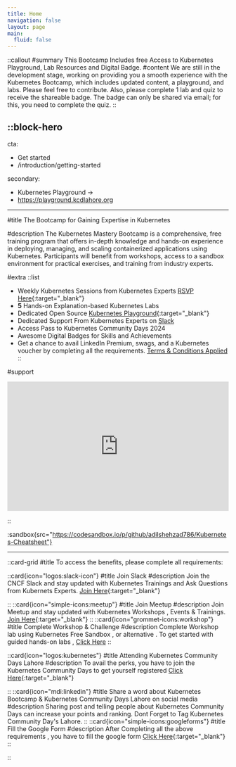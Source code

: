 ```yaml
---
title: Home
navigation: false
layout: page
main:
  fluid: false
---
```


::callout
#summary
This Bootcamp Includes free Access to Kubernetes Playground, Lab Resources and Digital Badge.
#content
We are still in the development stage, working on providing you a smooth experience with the Kubernetes Bootcamp, which includes updated content, a playground, and labs. Please feel free to contribute. Also, please complete 1 lab and quiz to receive the shareable badge. The badge can only be shared via email; for this, you need to complete the quiz.
::

::block-hero
---
cta:
  - Get started
  - /introduction/getting-started

secondary:
  - Kubernetes Playground →
  - https://playground.kcdlahore.org
---

#title
The Bootcamp for Gaining Expertise in Kubernetes

#description
The Kubernetes Mastery Bootcamp is a comprehensive, free training program that offers in-depth knowledge and hands-on experience in deploying, managing, and scaling containerized applications using Kubernetes. Participants will benefit from workshops, access to a sandbox environment for practical exercises, and training from industry experts. 


#extra
  ::list
  - Weekly Kubernetes Sessions from Kubernetes Experts [RSVP Here](https://www.meetup.com/cncf-lahore/events/299638207/){:target="_blank"}
  - **5** Hands-on Explanation-based Kubernetes Labs 
  - Dedicated Open Source [Kubernetes Playground](https://playground.kcdlahore.org/){:target="_blank"}
  - Dedicated Support From Kubernetes Experts on [Slack](https://cncflahore.slack.com/)
  - Access Pass to Kubernetes Community Days 2024
  - Awesome Digital Badges for Skills and Achievements
  - Get a chance to avail LinkedIn Premium, swags, and a Kubernetes voucher by completing all the requirements. [Terms & Conditions Applied](/introduction/you-must-know)
  ::


#support
<div style="position: relative; padding-bottom: 58.25242718446603%; height: 0;"><iframe src="https://www.loom.com/embed/9acb440f4cfc48edaec9369e984c9761?sid=cc159bf8-973c-48d9-a589-f89389c1e238" frameborder="0" webkitallowfullscreen mozallowfullscreen allowfullscreen style="position: absolute; top: 0; left: 0; width: 100%; height: 100%;"></iframe></div>

::

:sandbox{src="https://codesandbox.io/p/github/adilshehzad786/Kubernetes-Cheatsheet"}
<hr>

::card-grid
#title
To access the benefits, please complete all requirements:




  ::card{icon="logos:slack-icon"}
  #title
  Join Slack
  #description
  Join the CNCF Slack and stay updated with Kubernetes Trainings and Ask Questions from Kubernets Experts. [Join Here](https://cncflahore.slack.com){:target="_blank"}

  ::
  ::card{icon="simple-icons:meetup"}
  #title
  Join Meetup
  #description
  Join Meetup and stay updated with Kubernetes Workshops , Events & Trainings. [Join Here](https://www.meetup.com/cncf-lahore/){:target="_blank"}
  ::
  ::card{icon="grommet-icons:workshop"}
  #title
  Complete Workshop & Challenge
  #description
  Complete Workshop lab using Kubernetes Free Sandbox , or alternative . To get started with guided hands-on labs , [Click Here](/introduction/getting-started)
  ::

  ::card{icon="logos:kubernetes"}
  #title
  Attending Kubernetes Community Days Lahore
  #description
  To avail the perks, you have to join the Kubernetes Community Days to get yourself registered [Click Here](http://kcdlahore.org/){:target="_blank"}

  ::
  ::card{icon="mdi:linkedin"}
  #title
  Share a word about Kubernetes Bootcamp & Kubernetes Community Days Lahore on social media
  #description
  Sharing post and telling people about Kubernetes Community Days can increase your points and ranking. Dont Forget to Tag Kubernetes Community Day's Lahore.
  ::
  ::card{icon="simple-icons:googleforms"}
  #title
  Fill the Google Form 
  #description
  After Completing all the above requirements , you have to fill the google form [Click Here](https://forms.gle/a5gVYBWJD4zzbw3m6){:target="_blank"}
  ::

::
